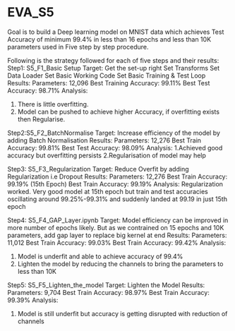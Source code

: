 # EVA_S5

Goal is to build a Deep learning model on MNIST data which achieves Test Accuracy of minimum 99.4% in less than 16 epochs and less than 10K parameters used in Five step by step procedure.

Following is the strategy followed for each of five steps and their results:
Step1: S5_F1_Basic Setup
Target:
  Get the set-up right
  Set Transforms
  Set Data Loader
  Set Basic Working Code
  Set Basic Training  & Test Loop
Results:
  Parameters: 12,096
  Best Training Accuracy: 99.11%
  Best Test Accuracy: 98.71%
Analysis:
  1. There is little overfitting.
  2. Model can be pushed to achieve higher Accuracy, if overfitting exists then Regularise.

Step2:S5_F2_BatchNormalise
Target:
  Increase efficiency of the model by adding Batch Normalisation 
Results:
  Parameters: 12,276
  Best Train Accuracy: 99.81%
  Best Test Accuracy: 98.09%
Analysis:
  1.Achieved good accuracy but overfitting persists
  2.Regularisation of model may help

Step3: S5_F3_Regularization
Target:
  Reduce Overfit by adding Regularization i.e Dropout
Results:
  Parameters: 12,276
  Best Train Accuracy: 99.19% (15th Epoch)
  Best Train Accuracy: 99.19%
Analysis:
  Regularization worked.
  Very good model at 15th epoch but train and test accuracies oscillating around 99.25%-99.31% and suddenly landed at 99.19 in just 15th   epoch

Step4: S5_F4_GAP_Layer.ipynb
Target:
  Model efficiency can be improved in more number of epochs likely. But as we contrained on 15 epochs and 10K parameters, add gap layer   to replace big kernel at end
Results:
  Parameters: 11,012
  Best Train Accuracy: 99.03% 
  Best Train Accuracy: 99.42%
Analysis:
  1. Model is underfit and able to achieve accuracy of 99.4%
  2. Lighten the model by reducing the channels to bring the parameters to less than 10K

Step5: S5_F5_Lighten_the_model
Target:
  Lighten the Model
Results:
  Parameters: 9,704
  Best Train Accuracy: 98.97% 
  Best Train Accuracy: 99.39%
Analysis:
  1. Model is still underfit but accuracy is getting disrupted with reduction of channels
